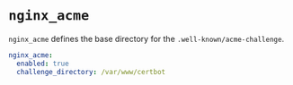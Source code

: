 # `nginx_acme`

`nginx_acme` defines the base directory for the `.well-known/acme-challenge`.


```yaml
nginx_acme:
  enabled: true
  challenge_directory: /var/www/certbot
```
